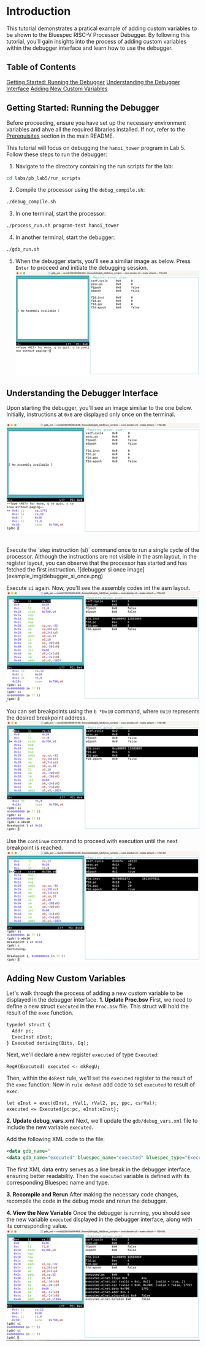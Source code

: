 # Introduction
This tutorial demonstrates a pratical example of adding custom variables to be shown to the Bluespec RISC-V Processor Debugger.
By following this tutorial, you'll gain insights into the process of adding custom variables within the debugger interface and learn how to use the debugger.

## Table of Contents

[Getting Started: Running the Debugger](#getting-started-running-the-debugger)
[Understanding the Debugger Interface](#understanding-the-debugger-interface)
[Adding New Custom Variables](#adding-new-custom-variables)

## Getting Started: Running the Debugger
Before proceeding, ensure you have set up the necessary environment variables and ahve all the required libraries installed. If not, refer to the [Prerequisites](../README.md#prerequisites) section in the main README.

This tutorial will focus on debugging the `hanoi_tower` program in Lab 5. Follow these steps to run the debugger:

1. Navigate to the directory containing the run scripts for the lab:
```bash
cd labs/pb_lab5/run_scripts
```
2. Compile the processor using the `debug_compile.sh`:
```bash
./debug_compile.sh
```

3. In one terminal, start the processor:
```bash
./process_run.sh program-test hanoi_tower
```
4. In another terminal, start the debugger:
```bash
./gdb_run.sh
```

5. When the debugger starts, you'll see a similiar image as below. Press `Enter` to proceed and initiate the debugging session.
![debugger image after it just started](example_img/debugger_before_init.png)

## Understanding the Debugger Interface
Upon starting the debugger, you'll see an image similiar to the one below. Initially, instructions at `0x0` are displayed only once on the terminal.

![debugger start image](example_img/debugger_start.png)

<br>
Execute the `step instruction (si)` command once to run a single cycle of the processor. Although the instructions are not visible in the asm layout, in the register layout, you can observe that the processor has started and has fetched the first instruction.
![debugger si once image](example_img/debugger_si_once.png)

Execute `si` again. Now, you'll see the assembly codes int the asm layout.
![debugger si twice image](example_img/debugger_si_twice.png)
<br>

You can set breakpoints using the `b *0x10` command, where `0x10` represents the desired breakpoint address.
![debugger set breakpoint image](example_img/debugger_set_breakpoint.png)
<br>

Use the `continue` command to proceed with execution until the next breakpoint is reached.
![debugger continue image](example_img/debugger_continue.png)


## Adding New Custom Variables
Let's walk through the process of adding a new custom variable to be displayed in the debugger interface.
**1. Update Proc.bsv**
First, we need to define a new struct `Executed` in the `Proc.bsv` file. This struct will hold the result of the `exec` function.
```bsv
typedef struct {
  Addr pc;
  ExecInst eInst;
} Executed deriving(Bits, Eq);
```

Next, we'll declare a new register `executed` of type `Executed`:
```bsv
Reg#(Executed) executed <- mkRegU;
```

Then, within the `doRest` rule, we'll set the `executed` register to the result of the `exec` function:
Now in `rule doRest` add code to set `executed` to result of `exec`.
```bsv
let eInst = exec(dInst, rVal1, rVal2, pc, ppc, csrVal);  
executed <= Executed{pc:pc, eInst:eInst};
```

**2. Update debug_vars.xml**
Next, we'll update the `gdb/debug_vars.xml` file to include the new variable `executed`.

Add the following XML code to the file:
```xml
<data gdb_name="                                                                                                                                                           " bluespec_name="False" bluespec_type="Bool">
<data gdb_name="executed" bluespec_name="executed" bluespec_type="Executed">
```
The first XML data entry serves as a line break in the debugger interface, ensuring better readability. Then the `executed` variable is defined with its corresponding Bluespec name and type.

**3. Recompile and Rerun**
After making the necessary code changes, recompile the code in the debug mode and rerun the debugger.

**4. View the New Variable**
Once the debugger is running, you should see the new variable `executed` displayed in the debugger interface, along with its corresponding value.
![debugger start image](example_img/debugger_updated.png)

